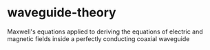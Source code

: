 waveguide-theory
================

Maxwell's equations applied to deriving the equations of electric and magnetic fields inside a perfectly conducting coaxial waveguide
